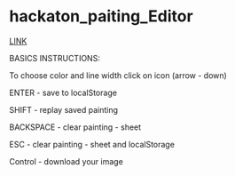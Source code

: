 # hackaton_paiting_Editor
 
[LINK](https://dmitriymush.github.io/hackaton_paiting_Editor/src/index.html)


BASICS INSTRUCTIONS: 

To choose color and line width click on icon (arrow - down)

ENTER - save to localStorage

SHIFT - replay saved painting

BACKSPACE - clear painting - sheet

ESC - clear painting - sheet and localStorage

Control - download your image

